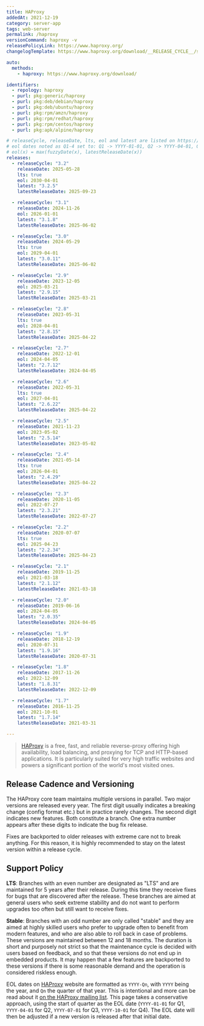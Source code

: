 ```yaml
---
title: HAProxy
addedAt: 2021-12-19
category: server-app
tags: web-server
permalink: /haproxy
versionCommand: haproxy -v
releasePolicyLink: https://www.haproxy.org/
changelogTemplate: https://www.haproxy.org/download/__RELEASE_CYCLE__/src/CHANGELOG

auto:
  methods:
    - haproxy: https://www.haproxy.org/download/

identifiers:
  - repology: haproxy
  - purl: pkg:generic/haproxy
  - purl: pkg:deb/debian/haproxy
  - purl: pkg:deb/ubuntu/haproxy
  - purl: pkg:rpm/amzn/haproxy
  - purl: pkg:rpm/redhat/haproxy
  - purl: pkg:rpm/centos/haproxy
  - purl: pkg:apk/alpine/haproxy

# releaseCycle, releaseDate, lts, eol and latest are listed on https://www.haproxy.org/
# eol dates noted as Q1-4 set to: Q1 -> YYYY-01-01, Q2 -> YYYY-04-01, Q3 -> YYYY-07-01, Q4 -> YYYY-10-01
# eol(x) = max(fuzzyDate(x), latestReleaseDate(x))
releases:
  - releaseCycle: "3.2"
    releaseDate: 2025-05-28
    lts: true
    eol: 2030-04-01
    latest: "3.2.5"
    latestReleaseDate: 2025-09-23

  - releaseCycle: "3.1"
    releaseDate: 2024-11-26
    eol: 2026-01-01
    latest: "3.1.8"
    latestReleaseDate: 2025-06-02

  - releaseCycle: "3.0"
    releaseDate: 2024-05-29
    lts: true
    eol: 2029-04-01
    latest: "3.0.11"
    latestReleaseDate: 2025-06-02

  - releaseCycle: "2.9"
    releaseDate: 2023-12-05
    eol: 2025-03-21
    latest: "2.9.15"
    latestReleaseDate: 2025-03-21

  - releaseCycle: "2.8"
    releaseDate: 2023-05-31
    lts: true
    eol: 2028-04-01
    latest: "2.8.15"
    latestReleaseDate: 2025-04-22

  - releaseCycle: "2.7"
    releaseDate: 2022-12-01
    eol: 2024-04-05
    latest: "2.7.12"
    latestReleaseDate: 2024-04-05

  - releaseCycle: "2.6"
    releaseDate: 2022-05-31
    lts: true
    eol: 2027-04-01
    latest: "2.6.22"
    latestReleaseDate: 2025-04-22

  - releaseCycle: "2.5"
    releaseDate: 2021-11-23
    eol: 2023-05-02
    latest: "2.5.14"
    latestReleaseDate: 2023-05-02

  - releaseCycle: "2.4"
    releaseDate: 2021-05-14
    lts: true
    eol: 2026-04-01
    latest: "2.4.29"
    latestReleaseDate: 2025-04-22

  - releaseCycle: "2.3"
    releaseDate: 2020-11-05
    eol: 2022-07-27
    latest: "2.3.21"
    latestReleaseDate: 2022-07-27

  - releaseCycle: "2.2"
    releaseDate: 2020-07-07
    lts: true
    eol: 2025-04-23
    latest: "2.2.34"
    latestReleaseDate: 2025-04-23

  - releaseCycle: "2.1"
    releaseDate: 2019-11-25
    eol: 2021-03-18
    latest: "2.1.12"
    latestReleaseDate: 2021-03-18

  - releaseCycle: "2.0"
    releaseDate: 2019-06-16
    eol: 2024-04-05
    latest: "2.0.35"
    latestReleaseDate: 2024-04-05

  - releaseCycle: "1.9"
    releaseDate: 2018-12-19
    eol: 2020-07-31
    latest: "1.9.16"
    latestReleaseDate: 2020-07-31

  - releaseCycle: "1.8"
    releaseDate: 2017-11-26
    eol: 2022-12-09
    latest: "1.8.31"
    latestReleaseDate: 2022-12-09

  - releaseCycle: "1.7"
    releaseDate: 2016-11-25
    eol: 2021-10-01
    latest: "1.7.14"
    latestReleaseDate: 2021-03-31

---
```


> [HAProxy](https://www.haproxy.org/) is a free, fast, and reliable reverse-proxy offering high
> availability, load balancing, and proxying for TCP and HTTP-based applications. It is particularly
> suited for very high traffic websites and powers a significant portion of the world's most visited
> ones.

## Release Cadence and Versioning

The HAProxy core team maintains multiple versions in parallel. Two major versions
are released every year. The first digit usually indicates a breaking change (config format etc.)
but in practice rarely changes. The second digit indicates new features. Both constitute a branch.
One extra number appears after these digits to indicate the bug fix release.

Fixes are backported to older releases with extreme care not to break anything. For this reason,
it is highly recommended to stay on the latest version within a release cycle.

## Support Policy

**LTS**: Branches with an even number are designated as "LTS" and are maintained for 5
years after their release. During this time they receive fixes for bugs that are discovered
after the release. These branches are aimed at general users who seek extreme stability and do not
want to perform upgrades too often but still want to receive fixes.

**Stable**: Branches with an odd number are only called "stable" and they are aimed at highly skilled users who
prefer to upgrade often to benefit from modern features, and who are also able to roll back in case
of problems. These versions are maintained between 12 and 18 months. The duration is short and
purposely not strict so that the maintenance cycle is decided with users based on feedback, and so
that these versions do not end up in embedded products. It may happen that a few features are
backported to these versions if there is some reasonable demand and the operation is considered
riskless enough.

EOL dates on [HAProxy](https://www.haproxy.org/) website are formatted as `YYYY-Qn`, with `YYYY`
being the year, and `Qn` the quarter of that year. This is intentional and more can be read about it
[on the HAProxy mailing list](https://www.mail-archive.com/haproxy@formilux.org/msg41669.html).
This page takes a conservative approach, using the start of quarter as the EOL date
(`YYYY-01-01` for Q1, `YYYY-04-01` for Q2, `YYYY-07-01` for Q3, `YYYY-10-01` for Q4). The EOL date
will then be adjusted if a new version is released after that initial date.
